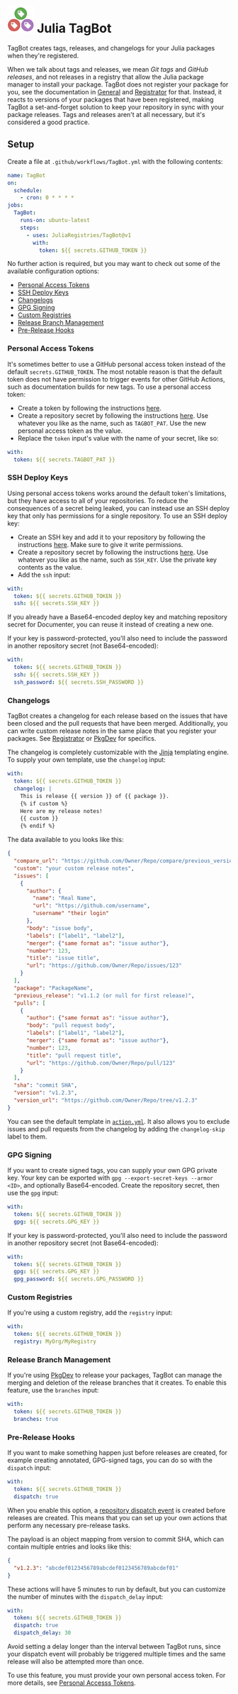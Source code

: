 # <img src="logo.png" width="60"> Julia TagBot

TagBot creates tags, releases, and changelogs for your Julia packages when they're registered.

When we talk about tags and releases, we mean *Git tags* and *GitHub releases*, and not releases in a registry that allow the Julia package manager to install your package.
TagBot does not register your package for you, see the documentation in [General](https://github.com/JuliaRegistries/General/blob/master/README.md) and [Registrator](https://github.com/JuliaRegistries/Registrator.jl/blob/master/README.md) for that.
Instead, it reacts to versions of your packages that have been registered, making TagBot a set-and-forget solution to keep your repository in sync with your package releases.
Tags and releases aren't at all necessary, but it's considered a good practice.

## Setup

Create a file at `.github/workflows/TagBot.yml` with the following contents:

```yml
name: TagBot
on:
  schedule:
    - cron: 0 * * * *
jobs:
  TagBot:
    runs-on: ubuntu-latest
    steps:
      - uses: JuliaRegistries/TagBot@v1
        with:
          token: ${{ secrets.GITHUB_TOKEN }}
```

No further action is required, but you may want to check out some of the available configuration options:

- [Personal Access Tokens](#personal-access-tokens)
- [SSH Deploy Keys](#ssh-deploy-keys)
- [Changelogs](#changelogs)
- [GPG Signing](#gpg-signing)
- [Custom Registries](#custom-registries)
- [Release Branch Management](#release-branch-management)
- [Pre-Release Hooks](#pre-release-hooks)

### Personal Access Tokens

It's sometimes better to use a GitHub personal access token instead of the default `secrets.GITHUB_TOKEN`.
The most notable reason is that the default token does not have permission to trigger events for other GitHub Actions, such as documentation builds for new tags.
To use a personal access token:

- Create a token by following the instructions [here](https://help.github.com/en/github/authenticating-to-github/creating-a-personal-access-token-for-the-command-line#creating-a-token).
- Create a repository secret by following the instructions [here](https://help.github.com/en/actions/automating-your-workflow-with-github-actions/creating-and-using-encrypted-secrets#creating-encrypted-secrets).
  Use whatever you like as the name, such as `TAGBOT_PAT`.
  Use the new personal access token as the value.
- Replace the `token` input's value with the name of your secret, like so:

```yml
with:
  token: ${{ secrets.TAGBOT_PAT }}
```

### SSH Deploy Keys

Using personal access tokens works around the default token's limitations, but they have access to all of your repositories.
To reduce the consequences of a secret being leaked, you can instead use an SSH deploy key that only has permissions for a single repository.
To use an SSH deploy key:

- Create an SSH key and add it to your repository by following the instructions [here](https://developer.github.com/v3/guides/managing-deploy-keys/#setup-2).
  Make sure to give it write permissions.
- Create a repository secret by following the instructions [here](https://help.github.com/en/actions/automating-your-workflow-with-github-actions/creating-and-using-encrypted-secrets#creating-encrypted-secrets).
  Use whatever you like as the name, such as `SSH_KEY`.
  Use the private key contents as the value.
- Add the `ssh` input:

```yml
with:
  token: ${{ secrets.GITHUB_TOKEN }}
  ssh: ${{ secrets.SSH_KEY }}
```

If you already have a Base64-encoded deploy key and matching repository secret for Documenter, you can reuse it instead of creating a new one.

If your key is password-protected, you'll also need to include the password in another repository secret (not Base64-encoded):

```yml
with:
  token: ${{ secrets.GITHUB_TOKEN }}
  ssh: ${{ secrets.SSH_KEY }}
  ssh_password: ${{ secrets.SSH_PASSWORD }}
```

### Changelogs

TagBot creates a changelog for each release based on the issues that have been closed and the pull requests that have been merged.
Additionally, you can write custom release notes in the same place that you register your packages.
See [Registrator](https://github.com/JuliaRegistries/Registrator.jl/#release-notes) or [PkgDev](https://github.com/JuliaLang/PkgDev.jl) for specifics.

The changelog is completely customizable with the [Jinja](https://jinja.palletsprojects.com) templating engine.
To supply your own template, use the `changelog` input:

```yml
with:
  token: ${{ secrets.GITHUB_TOKEN }}
  changelog: |
    This is release {{ version }} of {{ package }}.
    {% if custom %}
    Here are my release notes!
    {{ custom }}
    {% endif %}
```

The data available to you looks like this:

```json
{
  "compare_url": "https://github.com/Owner/Repo/compare/previous_version...current_version (or null for first release)",
  "custom": "your custom release notes",
  "issues": [
    {
      "author": {
        "name": "Real Name",
        "url": "https://github.com/username",
        "username" "their login"
      },
      "body": "issue body",
      "labels": ["label1", "label2"],
      "merger": {"same format as": "issue author"},
      "number": 123,
      "title": "issue title",
      "url": "https://github.com/Owner/Repo/issues/123"
    }
  ],
  "package": "PackageName",
  "previous_release": "v1.1.2 (or null for first release)",
  "pulls": [
    {
      "author": {"same format as": "issue author"},
      "body": "pull request body",
      "labels": ["label1", "label2"],
      "merger": {"same format as": "issue author"},
      "number": 123,
      "title": "pull request title",
      "url": "https://github.com/Owner/Repo/pull/123"
    }
  ],
  "sha": "commit SHA",
  "version": "v1.2.3",
  "version_url": "https://github.com/Owner/Repo/tree/v1.2.3"
}
```

You can see the default template in [`action.yml`](action.yml).
It also allows you to exclude issues and pull requests from the changelog by adding the `changelog-skip` label to them.

### GPG Signing

If you want to create signed tags, you can supply your own GPG private key.
Your key can be exported with `gpg --export-secret-keys --armor <ID>`, and optionally Base64-encoded.
Create the repository secret, then use the `gpg` input:

```yml
with:
  token: ${{ secrets.GITHUB_TOKEN }}
  gpg: ${{ secrets.GPG_KEY }}
```

If your key is password-protected, you'll also need to include the password in another repository secret (not Base64-encoded):

```yml
with:
  token: ${{ secrets.GITHUB_TOKEN }}
  gpg: ${{ secrets.GPG_KEY }}
  gpg_password: ${{ secrets.GPG_PASSWORD }}
```

### Custom Registries

If you're using a custom registry, add the `registry` input:

```yml
with:
  token: ${{ secrets.GITHUB_TOKEN }}
  registry: MyOrg/MyRegistry
```

### Release Branch Management

If you're using [PkgDev](https://github.com/JuliaLang/PkgDev.jl) to release your packages, TagBot can manage the merging and deletion of the release branches that it creates.
To enable this feature, use the `branches` input:

```yml
with:
  token: ${{ secrets.GITHUB_TOKEN }}
  branches: true
```

### Pre-Release Hooks

If you want to make something happen just before releases are created, for example creating annotated, GPG-signed tags, you can do so with the `dispatch` input:

```yml
with:
  token: ${{ secrets.GITHUB_TOKEN }}
  dispatch: true
```

When you enable this option, a [repository dispatch event](https://developer.github.com/v3/activity/events/types/#repositorydispatchevent) is created before releases are created.
This means that you can set up your own actions that perform any necessary pre-release tasks.

The payload is an object mapping from version to commit SHA, which can contain multiple entries and looks like this:

```json
{
  "v1.2.3": "abcdef0123456789abcdef0123456789abcdef01"
}
```

These actions will have 5 minutes to run by default, but you can customize the number of minutes with the `dispatch_delay` input:

```yml
with:
  token: ${{ secrets.GITHUB_TOKEN }}
  dispatch: true
  dispatch_delay: 30
```

Avoid setting a delay longer than the interval between TagBot runs, since your dispatch event will probably be triggered multiple times and the same release will also be attempted more than once.

To use this feature, you must provide your own personal access token.
For more details, see [Personal Accesss Tokens](#personal-access-tokens).

